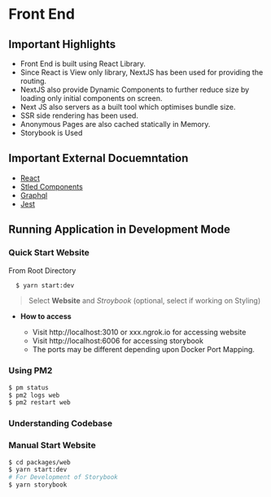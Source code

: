 # Front End

## Important Highlights
 - Front End is built using React Library.
 - Since React is View only library, NextJS has been used for providing the routing.
 - NextJS also provide Dynamic Components to further reduce size by loading only initial components on screen.
 - Next JS also servers as a built tool which optimises bundle size.
 - SSR side rendering has been used.
 - Anonymous Pages are also cached statically in Memory.
 - Storybook is Used
## Important External Docuemntation

- [React](https://reactjs.org/)
- [Stled Components](https://styled-components.com/)
- [Graphql](https://graphql.org/)
- [Jest](https://jestjs.io)

## Running Application in Development Mode

### Quick Start Website
From Root Directory
```bash
  $ yarn start:dev
```

> Select **Website** and _Stroybook_ (optional, select if working on Styling)


- **How to access**

  - Visit http://localhost:3010 or xxx.ngrok.io for accessing website
  - Visit http://localhost:6006 for accessing storybook
  - The ports may be different depending upon Docker Port Mapping.

### Using PM2

```bash
$ pm status
$ pm2 logs web
$ pm2 restart web
```

### Understanding Codebase

### Manual Start Website

```bash
$ cd packages/web
$ yarn start:dev
# For Development of Storybook
$ yarn storybook
```
